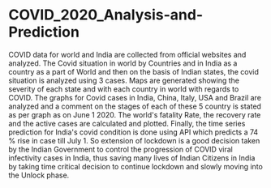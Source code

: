 # COVID_2020_Analysis-and-Prediction

COVID data for world and India are collected from official websites and analyzed. The Covid situation in world by Countries and in India as a country as a part of World and then on the basis of Indian states, the covid situation is analyzed using 3 cases. Maps are generated showing the severity of each state and with each country in world with regards to COVID. The graphs for Covid cases in India, China, Italy, USA and Brazil are analyzed and a comment on the stages of each of these 5 country is stated as per graph as on June 1 2020. The world's fatality Rate, the recovery rate and the active cases are calculated and plotted. Finally, the time series prediction for India's covid condition is done using API which predicts a 74 % rise in case till July 1. So extension of lockdown is a good decision taken by the Indian Government to control the progression of COVID viral infectivity cases in India, thus saving many lives of Indian Citizens in India by taking time critical decision to continue lockdown and slowly moving into the Unlock phase.


